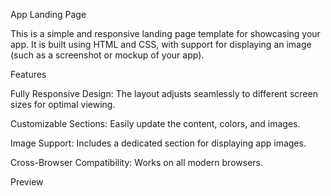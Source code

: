 App Landing Page

This is a simple and responsive landing page template for showcasing your app. It is built using HTML and CSS, with support for displaying an image (such as a screenshot or mockup of your app).

Features

Fully Responsive Design: The layout adjusts seamlessly to different screen sizes for optimal viewing.

Customizable Sections: Easily update the content, colors, and images.

Image Support: Includes a dedicated section for displaying app images.

Cross-Browser Compatibility: Works on all modern browsers.

Preview
